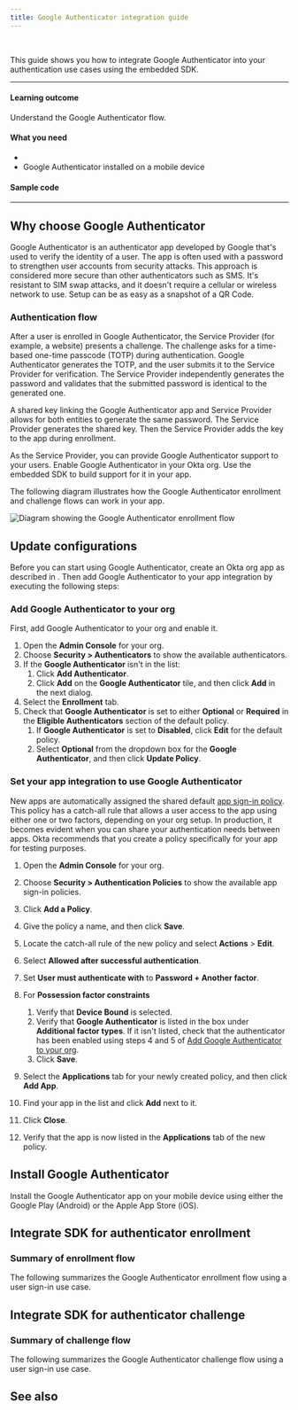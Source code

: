 ```yaml
---
title: Google Authenticator integration guide
---
```


<ApiLifecycle access="ie" /><br>

This guide shows you how to integrate Google Authenticator into your authentication use cases using the embedded SDK.

---
#### Learning outcome

Understand the Google Authenticator flow.

#### What you need

* <StackSnippet snippet="oiesdksetup" />
* Google Authenticator installed on a mobile device

#### Sample code

<StackSnippet snippet="samplecode" />

---

## Why choose Google Authenticator

Google Authenticator is an authenticator app developed by Google that's used to verify the identity of a user. The app is often used with a password to strengthen user accounts from security attacks. This approach is considered more secure than other authenticators such as SMS. It's resistant to SIM swap attacks, and it doesn't require a cellular or wireless network to use. Setup can be as easy as a snapshot of a QR Code.

### Authentication flow

After a user is enrolled in Google Authenticator, the Service Provider (for example, a website) presents a challenge. The challenge asks for a time-based one-time passcode (TOTP) during authentication. Google Authenticator generates the TOTP, and the user submits it to the Service Provider for verification. The Service Provider independently generates the password and validates that the submitted password is identical to the generated one.

A shared key linking the Google Authenticator app and Service Provider allows for both entities to generate the same password. The Service Provider generates the shared key. Then the Service Provider adds the key to the app during enrollment.

As the Service Provider, you can provide Google Authenticator support to your users. Enable Google Authenticator in your Okta org. Use the embedded SDK to build support for it in your app.

The following diagram illustrates how the Google Authenticator enrollment and challenge flows can work in your app.

<div class="full">

![Diagram showing the Google Authenticator enrollment flow](/img/authenticators/authenticators-google-flow-overview.png)

</div>

## Update configurations

Before you can start using Google Authenticator, create an Okta org app as described in <StackSnippet snippet="orgconfigurepwdonly" inline/>. Then add Google Authenticator to your app integration by executing the following steps:

### Add Google Authenticator to your org

First, add Google Authenticator to your org and enable it.

1. Open the **Admin Console** for your org.
2. Choose **Security > Authenticators** to show the available authenticators.
3. If the **Google Authenticator** isn't in the list:
   1. Click **Add Authenticator**.
   2. Click **Add** on the **Google Authenticator** tile, and then click **Add** in the next dialog.
4. Select the **Enrollment** tab.
5. Check that **Google Authenticator** is set to either **Optional** or **Required** in the **Eligible Authenticators** section of the default policy.
   1. If **Google Authenticator** is set to **Disabled**, click **Edit** for the default policy.
   2. Select **Optional** from the dropdown box for the **Google Authenticator**, and then click **Update Policy**.

### Set your app integration to use Google Authenticator

New apps are automatically assigned the shared default [app sign-in policy](https://help.okta.com/okta_help.htm?type=oie&id=ext-about-asop). This policy has a catch-all rule that allows a user access to the app using either one or two factors, depending on your org setup. In production, it becomes evident when you can share your authentication needs between apps. Okta recommends that you create a policy specifically for your app for testing purposes.

1. Open the **Admin Console** for your org.
2. Choose **Security > Authentication Policies** to show the available app sign-in policies.
3. Click **Add a Policy**.
4. Give the policy a name, and then click **Save**.
5. Locate the catch-all rule of the new policy and select **Actions** > **Edit**.
6. Select **Allowed after successful authentication**.
7. Set **User must authenticate with** to **Password + Another factor**.
8. For **Possession factor constraints**
   1. Verify that **Device Bound** is selected.
   2. Verify that **Google Authenticator** is listed in the box under **Additional factor types**. If it isn't listed, check that the authenticator has been enabled using steps 4 and 5 of [Add Google Authenticator to your org](#add-google-authenticator-to-your-org).
   3. Click **Save**.

9. Select the **Applications** tab for your newly created policy, and then click **Add App**.
10. Find your app in the list and click **Add** next to it.
11. Click **Close**.
12. Verify that the app is now listed in the **Applications** tab of the new policy.

## Install Google Authenticator

Install the Google Authenticator app on your mobile device using either the Google Play (Android) or the Apple App Store (iOS).

## Integrate SDK for authenticator enrollment

### Summary of enrollment flow

The following summarizes the Google Authenticator enrollment flow using a user sign-in use case.

<StackSnippet snippet="enrollmentintegrationsummary" />

<StackSnippet snippet="enrollmentintegrationsteps" />

## Integrate SDK for authenticator challenge

### Summary of challenge flow

The following summarizes the Google Authenticator challenge flow using a user sign-in use case.

<StackSnippet snippet="challengeintegrationsummary" />

<StackSnippet snippet="challengeintegrationsteps" />

## See also

<StackSnippet snippet="relatedusecases" />
